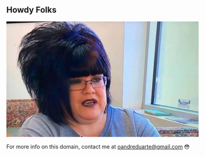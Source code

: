 ## Howdy Folks

![Yass](/karen1.jpg)



For more info on this domain, contact me at oandreduarte@gmail.com
:flushed:




